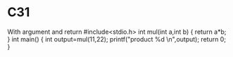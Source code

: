 # C31
With argument and return 
#include<stdio.h>
int mul(int a,int b)
{
    return a*b;
}
int main()
{
   int output=mul(11,22);
   printf("product %d \n",output);
    return 0;
}
